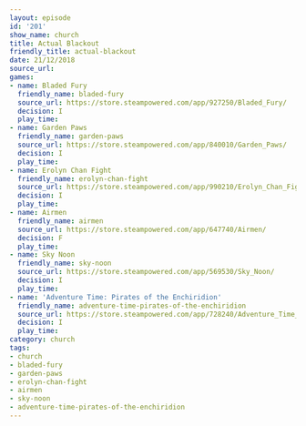 ```yaml
---
layout: episode
id: '201'
show_name: church
title: Actual Blackout
friendly_title: actual-blackout
date: 21/12/2018
source_url: 
games:
- name: Bladed Fury
  friendly_name: bladed-fury
  source_url: https://store.steampowered.com/app/927250/Bladed_Fury/
  decision: I
  play_time: 
- name: Garden Paws
  friendly_name: garden-paws
  source_url: https://store.steampowered.com/app/840010/Garden_Paws/
  decision: I
  play_time: 
- name: Erolyn Chan Fight
  friendly_name: erolyn-chan-fight
  source_url: https://store.steampowered.com/app/990210/Erolyn_Chan_Fight/
  decision: I
  play_time: 
- name: Airmen
  friendly_name: airmen
  source_url: https://store.steampowered.com/app/647740/Airmen/
  decision: F
  play_time: 
- name: Sky Noon
  friendly_name: sky-noon
  source_url: https://store.steampowered.com/app/569530/Sky_Noon/
  decision: I
  play_time: 
- name: 'Adventure Time: Pirates of the Enchiridion'
  friendly_name: adventure-time-pirates-of-the-enchiridion
  source_url: https://store.steampowered.com/app/728240/Adventure_Time_Pirates_of_the_Enchiridion/
  decision: I
  play_time: 
category: church
tags:
- church
- bladed-fury
- garden-paws
- erolyn-chan-fight
- airmen
- sky-noon
- adventure-time-pirates-of-the-enchiridion
---
```

